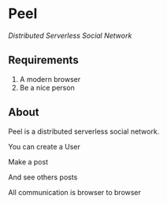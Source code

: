 # Peel
*Distributed Serverless Social Network*

## Requirements
1. A modern browser
2. Be a nice person

## About
Peel is a distributed serverless social network.

You can create a User

Make a post

And see others posts


All communication is browser to browser
